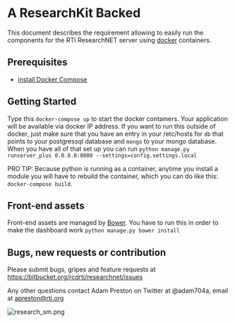 A ResearchKit Backed
=====================


This document describes the requirement allowing to easily run the components for the RTI ResearchNET server using [docker](https://www.docker.com/) containers.

Prerequisites
-------------

* [install Docker Compose](https://docs.docker.com/compose/ "Documentation") 

Getting Started
----------------
Type this `docker-compose up` to start the docker containers.  Your application will be available via docker IP address.  If you want to run this outside of docker, just make sure that you have an entry in your /etc/hosts for `db` that points to your postgressql database and `mongo` to your mongo database.  When you have all of that set up you can run `python manage.py runserver_plus 0.0.0.0:8000 --settings=config.settings.local`

PRO TIP: Because python is running as a container, anytime you install a module you will have to rebuild the container, which you can do like this: `docker-compose build`.

Front-end assets
----------------

Front-end assets are managed by [Bower](http://bower.io). You have to run this in order to make the dashboard work `python manage.py bower install`


Bugs, new requests or contribution
--------------
Please submit bugs, gripes and feature requests at https://bitbucket.org/rcdrti/researchnet/issues

Any other questions contact Adam Preston on Twitter at @adam704a, email at apreston@rti.org

![research_sm.png](https://bitbucket.org/repo/B6bG6n/images/661596335-research_sm.png)

